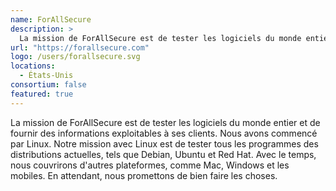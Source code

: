 ```yaml
---
name: ForAllSecure
description: >
  La mission de ForAllSecure est de tester les logiciels du monde entier et de fournir des informations exploitables à ses clients
url: "https://forallsecure.com"
logo: /users/forallsecure.svg
locations:
  - États-Unis
consortium: false
featured: true
---
```


La mission de ForAllSecure est de tester les logiciels du monde entier et de fournir des informations exploitables à ses clients. Nous avons commencé par Linux. Notre mission avec Linux est de tester tous les programmes des distributions actuelles, tels que Debian, Ubuntu et Red Hat. Avec le temps, nous couvrirons d'autres plateformes, comme Mac, Windows et les mobiles. En attendant, nous promettons de bien faire les choses.
